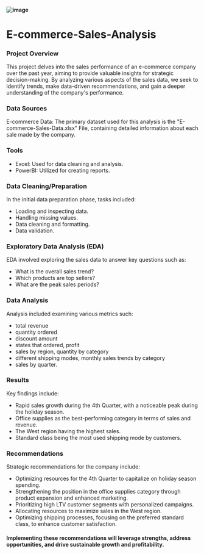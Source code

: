 #### ![image](https://github.com/Chiikar/E-Commerce-Data/assets/156119801/835ce846-e21b-46bc-a2d2-69310f4d06f8)


# E-commerce-Sales-Analysis

### Project Overview

This project delves into the sales performance of an e-commerce company over the past year, aiming to provide valuable insights for strategic decision-making. By analyzing various aspects of the sales data, we seek to identify trends, make data-driven recommendations, and gain a deeper understanding of the company's performance.

### Data Sources
E-commerce Data: The primary dataset used for this analysis is the "E-commerce-Sales-Data.xlsx" File, containing detailed information about each sale made by the company.

### Tools
- Excel: Used for data cleaning and analysis. 
- PowerBI: Utilized for creating reports.

### Data Cleaning/Preparation
In the initial data preparation phase, tasks included:

- Loading and inspecting data.
- Handling missing values.
- Data cleaning and formatting.
- Data validation.

### Exploratory Data Analysis (EDA)
EDA involved exploring the sales data to answer key questions such as:

- What is the overall sales trend?
- Which products are top sellers?
- What are the peak sales periods?

### Data Analysis
Analysis included examining various metrics such:
- total revenue
- quantity ordered
- discount amount
- states that ordered, profit
- sales by region, quantity by category
- different shipping modes, monthly sales trends by category
- sales by quarter.

### Results
Key findings include:

- Rapid sales growth during the 4th Quarter, with a noticeable peak during the holiday season.
- Office supplies as the best-performing category in terms of sales and revenue.
- The West region having the highest sales.
- Standard class being the most used shipping mode by customers.

### Recommendations
Strategic recommendations for the company include:

- Optimizing resources for the 4th Quarter to capitalize on holiday season spending.
- Strengthening the position in the office supplies category through product expansion and enhanced marketing.
- Prioritizing high LTV customer segments with personalized campaigns.
- Allocating resources to maximize sales in the West region.
- Optimizing shipping processes, focusing on the preferred standard class, to enhance customer satisfaction.

#### Implementing these recommendations will leverage strengths, address opportunities, and drive sustainable growth and profitability.
